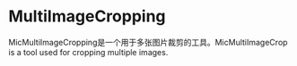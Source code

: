 # MultiImageCropping
MicMultiImageCropping是一个用于多张图片裁剪的工具。MicMultiImageCrop is a tool used for cropping multiple images.
